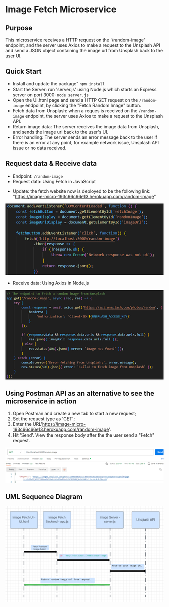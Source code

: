 # Image Fetch Microservice

## Purpose
This microservice receives a HTTP request on the '/random-image' endpoint, and the server uses Axios to make a request to the Unsplash API and send a JSON object containing the image url from Unsplash back to the user UI. 

## Quick Start
- Install and update the package" `npm install`
- Start the Server:  run 'server.js' using Node.js which starts an Express server on port 3000: `node server.js`
- Open the UI.html page and send a HTTP GET request on the `/random-image` endpoint, by clicking the "Fetch Random Image" button. 
- Fetch data from Unsplash: when a reques is received on the `/random-image` endpoint, the server uses Axios to make a request to the Unsplash API. 
- Return image data: The server receives the image data from Unsplash, and sends the image url back to the user's UI.
- Error handling: The server sends an error message back to the user if there is an error at any point, for example network issue, Unsplash API issue or no data received. 

## Request data & Receive data
- Endpoint: `/random-image`
- Request data: Using Fetch in JavaScript
* Update: the fetch website now is deployed to be the following link: "https://image-micro-193c66c66e13.herokuapp.com/random-image"
<img src='./assets/2.png' title='request' width='' alt='request' />

- Receive data: Using Axios in Node.js
<img src='./assets/1.png' title='receive' width='' alt='receive' />

## Using Postman API as an alternative to see the microservice in action
1. Open Postman and create a new tab to start a new request;
2. Set the request type as 'GET';
3. Enter the URL'https://image-micro-193c66c66e13.herokuapp.com/random-image'.
4. Hit 'Send'. 
View the response body after the the user send a "Fetch" request. 

<img src='./assets/3.png' title='postman' width='' alt='postman' />

## UML Sequence Diagram

<img src='./assets/UML.png' title='UML' width='' alt='UML' />